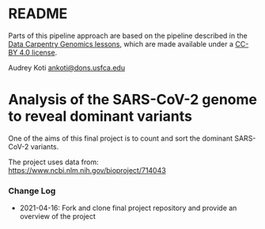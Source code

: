 # README

Parts of this pipeline approach are based on the pipeline described in the [Data Carpentry Genomics lessons](https://datacarpentry.org/genomics-workshop/), which are made available under a [CC-BY 4.0 license](https://creativecommons.org/licenses/by/4.0/).

Audrey Koti
ankoti@dons.usfca.edu

# Analysis of the SARS-CoV-2 genome to reveal dominant variants

One of the aims of this final project is to count and sort the dominant SARS-CoV-2 variants.

The project uses data from:
https://www.ncbi.nlm.nih.gov/bioproject/714043

### Change Log

* 2021-04-16: Fork and clone final project repository and provide an overview of the project
